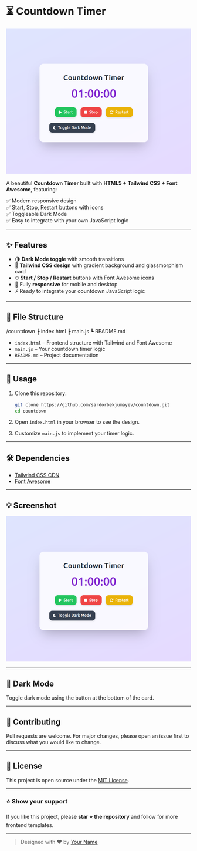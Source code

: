 # ⏳ Countdown Timer

![Countdown Screenshot](Screenshot.png)

A beautiful **Countdown Timer** built with **HTML5 + Tailwind CSS + Font Awesome**, featuring:

✅ Modern responsive design  
✅ Start, Stop, Restart buttons with icons  
✅ Toggleable Dark Mode  
✅ Easy to integrate with your own JavaScript logic

---

## ✨ Features

- 🌗 **Dark Mode toggle** with smooth transitions  
- 🎨 **Tailwind CSS design** with gradient background and glassmorphism card  
- ⏱ **Start / Stop / Restart** buttons with Font Awesome icons  
- 📱 Fully **responsive** for mobile and desktop  
- ⚡ Ready to integrate your countdown JavaScript logic

---

## 📂 File Structure

/countdown
┣ index.html
┣ main.js
┗ README.md


- `index.html` – Frontend structure with Tailwind and Font Awesome  
- `main.js` – Your countdown timer logic  
- `README.md` – Project documentation

---

## 🔧 Usage

1. Clone this repository:
    ```bash
    git clone https://github.com/sardorbekjumayev/countdown.git
    cd countdown
    ```

2. Open `index.html` in your browser to see the design.

3. Customize `main.js` to implement your timer logic.

---

## 🛠 Dependencies

- [Tailwind CSS CDN](https://cdn.tailwindcss.com)
- [Font Awesome](https://cdnjs.com/libraries/font-awesome)

---

## 💡 Screenshot

![Countdown Screenshot](Screenshot.png)

---

## 🌙 Dark Mode

Toggle dark mode using the button at the bottom of the card.

---

## 🤝 Contributing

Pull requests are welcome. For major changes, please open an issue first to discuss what you would like to change.

---

## 📄 License

This project is open source under the [MIT License](LICENSE).

---

### ⭐ Show your support

If you like this project, please **star ⭐ the repository** and follow for more frontend templates.

---

> Designed with ❤️ by [Your Name](https://github.com/sardorbekjumayev)


